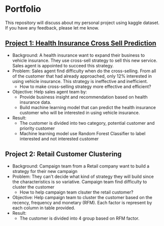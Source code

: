 # Portfolio
This repository will discuss about my personal project using kaggle dataset. If you have any feedback, please let me know.

## [Project 1: Health Insurance Cross Sell Prediction](https://github.com/faizprakoso/Portfolio/blob/main/Health%20Insurance%20Cross%20Sell%20Prediction%20Project.ipynb)
- Background: A health insurance want to expand their business to vehicle insurance. They use cross-sell strategy to sell this new service. Sales agent is appointed to succeed this strategy.
- Problem: Sales agent find difficulty when do the cross-selling. From all of the customer that had already approached, only 12% interested in using vehicle insurance. This strategy is ineffective and inefficient.
    * How to make cross-selling strategy more effective and efficient?
- Objective: Help sales agent team by:
    * Provide business insight and recommendation based on health insurance data.
    * Build machine learning model that can predict the health insurance customer who will be interested in using vehicle insurance.
- Result:
    * The customer is divided into two category, potential customer and priority customer
    * Machine learning model use Random Forest Classifier to label interested and not interested customer
    
## Project 2: Retail Customer Clustering
- Background: Campaign team from a Retail company want to build a strategy for their new campaign
- Problem: They can't decide what kind of strategy they will build since the characteristics is so variative. Campaign team find difficulty to cluster the customer
    * How to help campaign team clsuter the retail customer?
- Objective: Help campaign team to cluster the customer based on the recency, frequency and monetary (RFM). Each factor is represent by each column in table provided.
- Result:
    * The customer is divided into 4 group based on RFM factor.
